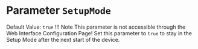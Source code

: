 # Parameter `SetupMode`
Default Value: `true`
!!! Note
    This parameter is not accessible through the Web Interface Configuration Page!
Set this parameter to `true` to stay in the Setup Mode after the next start of the device.
